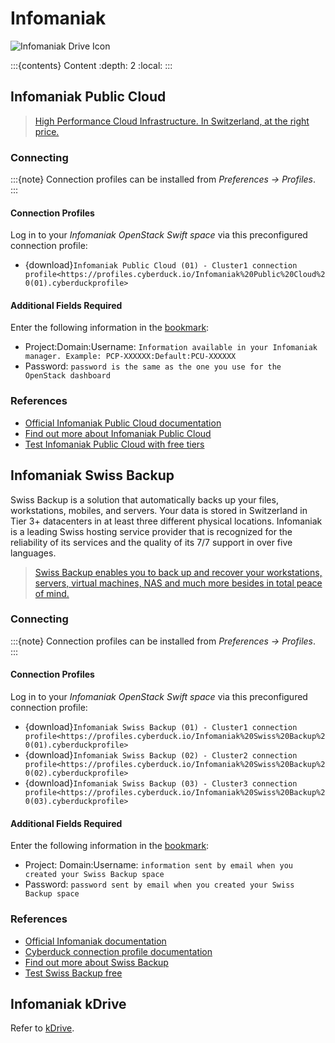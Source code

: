 Infomaniak
====

![Infomaniak Drive Icon](_images/blue-128.png)

:::{contents} Content
:depth: 2
:local:
:::

## Infomaniak Public Cloud

> [High Performance Cloud Infrastructure. In Switzerland, at the right price.](https://www.infomaniak.com/en/hosting/public-cloud)

### Connecting

:::{note}
Connection profiles can be installed from *Preferences → Profiles*.
:::

#### Connection Profiles

Log in to your *Infomaniak OpenStack Swift space* via this preconfigured connection profile:

- {download}`Infomaniak Public Cloud (01) - Cluster1 connection profile<https://profiles.cyberduck.io/Infomaniak%20Public%20Cloud%20(01).cyberduckprofile>`

#### Additional Fields Required

Enter the following information in the [bookmark](../../cyberduck/bookmarks.md):

- Project:Domain:Username: `Information available in your Infomaniak manager. Example: PCP-XXXXXX:Default:PCU-XXXXXX`
- Password: `password is the same as the one you use for the OpenStack dashboard`

### References

- [Official Infomaniak Public Cloud documentation](https://docs.infomaniak.cloud)
- [Find out more about Infomaniak Public Cloud](https://www.infomaniak.com/en/hosting/public-cloud)
- [Test Infomaniak Public Cloud with free tiers](https://www.infomaniak.com/en/hosting/public-cloud)

## Infomaniak Swiss Backup

Swiss Backup is a solution that automatically backs up your files, workstations, mobiles, and servers. Your data is stored in Switzerland in Tier 3+ datacenters in at least three different physical locations. Infomaniak is a leading Swiss hosting service provider that is recognized for the reliability of its services and the quality of its 7/7 support in over five languages.

> [Swiss Backup enables you to back up and recover your workstations, servers, virtual machines, NAS and much more besides in total peace of mind.](https://www.infomaniak.com/en/swiss-backup)

### Connecting

:::{note}
Connection profiles can be installed from *Preferences → Profiles*.
:::

#### Connection Profiles

Log in to your *Infomaniak OpenStack Swift space* via this preconfigured connection profile:

- {download}`Infomaniak Swiss Backup (01) - Cluster1 connection profile<https://profiles.cyberduck.io/Infomaniak%20Swiss%20Backup%20(01).cyberduckprofile>`
- {download}`Infomaniak Swiss Backup (02) - Cluster2 connection profile<https://profiles.cyberduck.io/Infomaniak%20Swiss%20Backup%20(02).cyberduckprofile>`
- {download}`Infomaniak Swiss Backup (03) - Cluster3 connection profile<https://profiles.cyberduck.io/Infomaniak%20Swiss%20Backup%20(03).cyberduckprofile>`

#### Additional Fields Required

Enter the following information in the [bookmark](../../cyberduck/bookmarks.md):

- Project: Domain:Username: `information sent by email when you created your Swiss Backup space`
- Password: `password sent by email when you created your Swiss Backup space`

### References

- [Official Infomaniak documentation](https://www.infomaniak.com/en/support/faq/2284/startup-guide-swiss-backup)
- [Cyberduck connection profile documentation](https://www.infomaniak.com/en/support/faq/2282/swiss-backup-backing-up-files-with-cyberduck)
- [Find out more about Swiss Backup](https://www.infomaniak.com/en/swiss-backup)
- [Test Swiss Backup free](https://www.infomaniak.com/en/swiss-backup)

## Infomaniak kDrive

Refer to [kDrive](../webdav/kdrive.md).